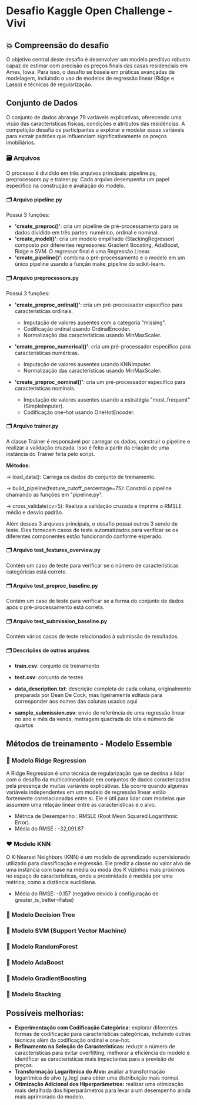 # Desafio Kaggle Open Challenge - Vivi

## 💥 Compreensão do desafio
O objetivo central deste desafio é desenvolver um modelo preditivo robusto capaz de estimar com precisão os preços finais das casas residenciais em Ames, Iowa. Para isso, o desafio se baseia em práticas avançadas de modelagem, incluindo o uso de modelos de regressão linear (Ridge e Lasso) e técnicas de regularização. 

## Conjunto de Dados
O conjunto de dados abrange 79 variáveis explicativas, oferecendo uma visão das características físicas, condições e atributos das residências. A competição desafia os participantes a explorar e modelar essas variáveis para extrair padrões que influenciam significativamente os preços imobiliários.

### 🗃 Arquivos 
O processo é dividido em três arquivos principais: pipeline.py, preprocessors.py e trainer.py. Cada arquivo desempenha um papel específico na construção e avaliação do modelo.

#### 🗂 Arquivo pipeline.py

Possui 3 funções:
* **'create_preproc()'**: cria um pipeline de pré-processamento para os dados dividido em três partes: numérico, ordinal e nominal.
* **'create_model()'**:  cria um modelo empilhado (StackingRegressor) composto por diferentes regressores: Gradient Boosting, AdaBoost, Ridge e SVM. O regressor final é uma Regressão Linear.
* **'create_pipeline()'**: combina o pré-processamento e o modelo em um único pipeline usando a função make_pipeline do scikit-learn.

#### 🗂 Arquivo preprocessors.py

Possui 3 funções:
* **'create_preproc_ordinal()'**: cria um pré-processador específico para características ordinais.
  - Imputação de valores ausentes com a categoria "missing".
  - Codificação ordinal usando OrdinalEncoder.
  - Normalização das características usando MinMaxScaler.

* **'create_preproc_numerical()'**: cria um pré-processador específico para características numéricas.
  - Imputação de valores ausentes usando KNNImputer.
  - Normalização das características usando MinMaxScaler.

* **'create_preproc_nominal()'**: cria um pré-processador específico para características nominais.
  - Imputação de valores ausentes usando a estratégia "most_frequent" (SimpleImputer).
  - Codificação one-hot usando OneHotEncoder.

#### 🗂 Arquivo trainer.py

A classe Trainer é responsável por carregar os dados, construir o pipeline e realizar a validação cruzada. Isso é feito a partir da criação de uma instância do Trainer feita pelo script.

**Métodos:**

  → load_data(): Carrega os dados do conjunto de treinamento.

  → build_pipeline(feature_cutoff_percentage=75): Constrói o pipeline chamando as funções em "pipeline.py".

  → cross_validate(cv=5): Realiza a validação cruzada e imprime o RMSLE médio e desvio padrão.


Além desses 3 arquivos principais, o desafio possui outros 3 sendo de teste. Eles fornecem casos de teste automatizados para verificar se os diferentes componentes estão funcionando conforme esperado.

#### 🗂 Arquivo test_features_overview.py

  Contém um caso de teste para verificar se o número de características categóricas está correto.

#### 🗂 Arquivo test_preproc_baseline.py

  Contém um caso de teste para verificar se a forma do conjunto de dados após o pré-processamento está correta.

#### 🗂 Arquivo test_submission_baseline.py

  Contém vários casos de teste relacionados à submissão de resultados.

#### 🗂 **Descrições de outros arquivos**

  - **train.csv**: conjunto de treinamento
    
  - **test.csv**: conjunto de testes
    
  - **data_description.txt**: descrição completa de cada coluna, originalmente preparada por Dean De Cock, mas ligeiramente editada para corresponder aos nomes das colunas usados aqui
    
  - **sample_submission.csv**: envio de referência de uma regressão linear no ano e mês da venda, metragem quadrada do lote e número de quartos


## Métodos de treinamento - Modelo Essemble

### 🩷 Modelo Ridge Regression
A Ridge Regression é uma técnica de regularização que se destina a lidar com o desafio da multicolinearidade em conjuntos de dados caracterizados pela presença de muitas variáveis explicativas. Ela ocorre quando algumas variáveis independentes em um modelo de regressão linear estão fortemente correlacionadas entre si. Ele é útil para lidar com modelos que assumem uma relação linear entre as características e o alvo.

- Métrica de Desempenho : RMSLE (Root Mean Squared Logarithmic Error).
- Média do RMSE : -32,091.87

### ❤️ Modelo KNN
O K-Nearest Neighbors (KNN) é um modelo de aprendizado supervisionado utilizado para classificação e regressão. Ele prediz a classe ou valor alvo de uma instância com base na média ou moda dos K vizinhos mais próximos no espaço de características, onde a proximidade é medida por uma métrica, como a distância euclidiana. 

- Média do RMSE: -0.157 (negativo devido à configuração de greater_is_better=False)

### 🧡 Modelo Decision Tree

### 💛 Modelo SVM (Support Vector Machine)

### 💚 Modelo RandomForest

### 🩵 Modelo AdaBoost

### 💙 Modelo GradientBoosting

### 💜 Modelo Stacking


## Possíveis melhorias:
- **Experimentação com Codificação Categórica:** explorar diferentes formas de codificação para características categóricas, incluindo outras técnicas além da codificação ordinal e one-hot.
- **Refinamento na Seleção de Características:** reduzir o número de características para evitar overfitting, melhorar a eficiência do modelo e identificar as características mais impactantes para a previsão de preços.
- **Transformação Logarítmica do Alvo:** avaliar a transformação logarítmica do alvo (y_log) para obter uma distribuição mais normal.
- **Otimização Adicional dos Hiperparâmetros:** realizar uma otimização mais detalhada dos hiperparâmetros para levar a um desempenho ainda mais aprimorado do modelo.
